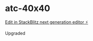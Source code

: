 # atc-40x40

[Edit in StackBlitz next generation editor ⚡️](https://stackblitz.com/~/github.com/amithcabraal/atc-40x40)

Upgraded
